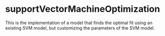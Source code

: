 # supportVectorMachineOptimization
This is the implementation of a model that finds the optimal fit using an existing SVM model, but customizing the parameters of the SVM model.
